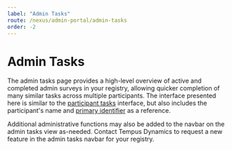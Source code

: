 ```yaml
---
label: "Admin Tasks"
route: /nexus/admin-portal/admin-tasks
order: -2
---
```

# Admin Tasks
The admin tasks page provides a high-level overview of active and completed admin surveys in your registry, allowing quicker completion of many similar tasks across multiple participants. The interface presented here is similar to the  [participant tasks](/nexus/admin-portal/participant-tasks.md) interface, but also includes the participant's name and [primary identifier](/nexus/glossary.md#identifier) as a reference.

Additional administrative functions may also be added to the navbar on the admin tasks view as-needed. Contact Tempus Dynamics to request a new feature in the admin tasks navbar for your registry.